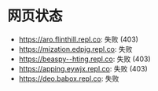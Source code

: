 # 网页状态
- https://aro.flinthill.repl.co: 失败 (403)
- https://mization.edpjg.repl.co: 失败
- https://beaspy--hting.repl.co: 失败 (403)
- https://apping.eywjx.repl.co: 失败 (403)
- https://deo.babox.repl.co: 失败
